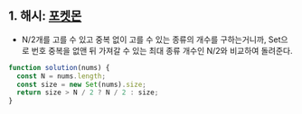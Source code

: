 ## 1. 해시: [포켓몬](https://school.programmers.co.kr/learn/courses/30/lessons/1845)

- N/2개를 고를 수 있고 중복 없이 고를 수 있는 종류의 개수를 구하는거니까, Set으로 번호 중복을 없앤 뒤 가져갈 수 있는 최대 종류 개수인 N/2와 비교하여 돌려준다.

```javascript
function solution(nums) {
  const N = nums.length;
  const size = new Set(nums).size;
  return size > N / 2 ? N / 2 : size;
}
```
